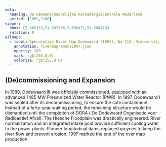 ```yaml
---
meta:
  heading: De Gemeenschappelijke Kernenergiecentrale Nederland
  period: [1969,2100]
viewer:
  bbox: [5.665153,51.892796,5.690472,51.908418]
  rotation: 0
allmaps:
  - label: Speculative River Map Dodewaard (1997), No 112. Nieuwe stijl, 2023. 1000 x 580 mm, Scale 1:5,000. The Berlage. Based on River Map Gedeelte Waal, no.112, no. 113. Nieuwe stijl, 1997. Photographs of film projections. Scale 1:5,000. Nationaal Archief, Den Haag.
    annotation: rivermapremake1997.json
    opacity: 100
    mask: rgb(255,0,0)
    colorize: rgb(255,0,0)
---
```


## (De)commissioning and Expansion

In 1989, Dodewaard III was officially commissioned, equipped with an advanced 1485 MW Pressurized Water Reactor (PWR).
In 1997, Dodewaard I was sealed after its decommissioning, to ensure the safe containment. Instead of a forty-year waiting period, the remaining structure would be dismantled until the completion of DORA ( De Dodewaard Organisatie voor Radioactief Afval).
The Hiesche Floodplain was drastically engineered. River normalization and an integrated intake pool provide sufficient cooling water to the power plants. Pioneer longitudinal dams replaced groynes to keep the river flow and prevent erosion.
1997 marked the end of the river map production.
